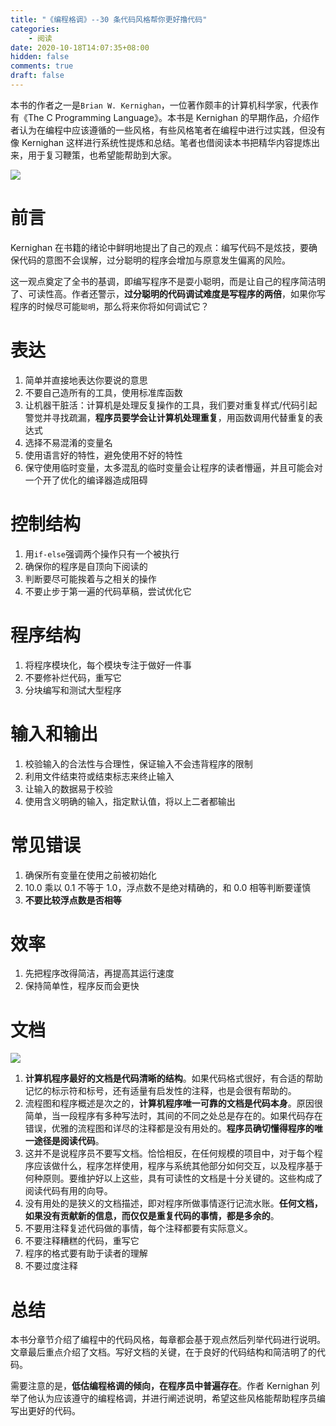 ```yaml
---
title: "《编程格调》--30 条代码风格帮你更好撸代码"
categories:
    - 阅读
date: 2020-10-18T14:07:35+08:00
hidden: false
comments: true
draft: false
---
```


本书的作者之一是`Brian W. Kernighan`，一位著作颇丰的计算机科学家，代表作有《The C Programming Language》。本书是 Kernighan 的早期作品，介绍作者认为在编程中应该遵循的一些风格，有些风格笔者在编程中进行过实践，但没有像 Kernighan 这样进行系统性提炼和总结。笔者也借阅读本书把精华内容提炼出来，用于复习鞭策，也希望能帮助到大家。

![](https://alwq.site/reading/bcgd-arc.png)

<!--more-->

# 前言
Kernighan 在书籍的绪论中鲜明地提出了自己的观点：编写代码不是炫技，要确保代码的意图不会误解，过分聪明的程序会增加与原意发生偏离的风险。

这一观点奠定了全书的基调，即编写程序不是耍小聪明，而是让自己的程序简洁明了、可读性高。作者还警示，**过分聪明的代码调试难度是写程序的两倍**，如果你写程序的时候尽可能`聪明`，那么将来你将如何调试它？

# 表达
1. 简单并直接地表达你要说的意思
2. 不要自己造所有的工具，使用标准库函数
3. 让机器干脏活：计算机是处理反复操作的工具，我们要对重复样式/代码引起警觉并寻找疏漏，**程序员要学会让计算机处理重复**，用函数调用代替重复的表达式
4. 选择不易混淆的变量名
5. 使用语言好的特性，避免使用不好的特性
6. 保守使用临时变量，太多混乱的临时变量会让程序的读者懵逼，并且可能会对一个开了优化的编译器造成阻碍

# 控制结构
1. 用`if-else`强调两个操作只有一个被执行
2. 确保你的程序是自顶向下阅读的
3. 判断要尽可能挨着与之相关的操作
4. 不要止步于第一遍的代码草稿，尝试优化它

# 程序结构
1. 将程序模块化，每个模块专注于做好一件事
2. 不要修补烂代码，重写它
3. 分块编写和测试大型程序

# 输入和输出
1. 校验输入的合法性与合理性，保证输入不会违背程序的限制
2. 利用文件结束符或结束标志来终止输入
3. 让输入的数据易于校验
4. 使用含义明确的输入，指定默认值，将以上二者都输出

# 常见错误
1. 确保所有变量在使用之前被初始化
2. 10.0 乘以 0.1 不等于 1.0，浮点数不是绝对精确的，和 0.0 相等判断要谨慎
3. **不要比较浮点数是否相等**

# 效率
1. 先把程序改得简洁，再提高其运行速度
2. 保持简单性，程序反而会更快

# 文档
![](res/book.jpg)

1. **计算机程序最好的文档是代码清晰的结构**。如果代码格式很好，有合适的帮助记忆的标示符和标号，还有适量有启发性的注释，也是会很有帮助的。
2. 流程图和程序概述是次之的，**计算机程序唯一可靠的文档是代码本身**。原因很简单，当一段程序有多种写法时，其间的不同之处总是存在的。如果代码存在错误，优雅的流程图和详尽的注释都是没有用处的。**程序员确切懂得程序的唯一途径是阅读代码**。
3. 这并不是说程序员不要写文档。恰恰相反，在任何规模的项目中，对于每个程序应该做什么，程序怎样使用，程序与系统其他部分如何交互，以及程序基于何种原则。要维护好以上这些，具有可读性的文档是十分关键的。这些构成了阅读代码有用的向导。
4. 没有用处的是狭义的文档描述，即对程序所做事情逐行记流水账。**任何文档，如果没有贡献新的信息，而仅仅是重复代码的事情，都是多余的**。
5. 不要用注释复述代码做的事情，每个注释都要有实际意义。
6. 不要注释糟糕的代码，重写它
7. 程序的格式要有助于读者的理解
8. 不要过度注释

# 总结
本书分章节介绍了编程中的代码风格，每章都会基于观点然后列举代码进行说明。文章最后重点介绍了文档。写好文档的关键，在于良好的代码结构和简洁明了的代码。

需要注意的是，**低估编程格调的倾向，在程序员中普遍存在**。作者 Kernighan 列举了他认为应该遵守的编程格调，并进行阐述说明，希望这些风格能帮助程序员编写出更好的代码。